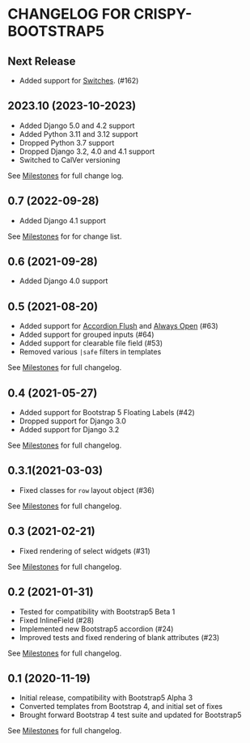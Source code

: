 # CHANGELOG FOR CRISPY-BOOTSTRAP5

## Next Release

* Added support for [Switches](https://getbootstrap.com/docs/5.2/forms/checks-radios/#switches). (#162)

## 2023.10 (2023-10-2023)
* Added Django 5.0 and 4.2 support
* Added Python 3.11 and 3.12 support
* Dropped Python 3.7 support
* Dropped Django 3.2, 4.0 and 4.1 support
* Switched to CalVer versioning

See [Milestones](https://github.com/django-crispy-forms/crispy-bootstrap5/milestone/8?closed=1) for full change log.

## 0.7 (2022-09-28)
* Added Django 4.1 support

See [Milestones](https://github.com/django-crispy-forms/crispy-bootstrap5/milestones?state=closed) for for change list.

## 0.6 (2021-09-28)
* Added Django 4.0 support

## 0.5 (2021-08-20)
* Added support for [Accordion Flush](https://getbootstrap.com/docs/5.0/components/accordion/#flush) and 
  [Always Open](https://getbootstrap.com/docs/5.0/components/accordion/#always-open) (#63)
* Added support for grouped inputs (#64)
* Added support for clearable file field (#53)
* Removed various `|safe` filters in templates

See [Milestones](https://github.com/django-crispy-forms/crispy-bootstrap5/milestone/6?closed=1) for full changelog.


## 0.4 (2021-05-27)
* Added support for Bootstrap 5 Floating Labels (#42)
* Dropped support for Django 3.0
* Added support for Django 3.2

See [Milestones](https://github.com/django-crispy-forms/crispy-bootstrap5/milestone/5?closed=1) for full changelog.

## 0.3.1(2021-03-03)
* Fixed classes for `row` layout object (#36)

See [Milestones](https://github.com/django-crispy-forms/crispy-bootstrap5/milestone/4?closed=1) for full changelog.

## 0.3 (2021-02-21)
* Fixed rendering of select widgets (#31)

See [Milestones](https://github.com/django-crispy-forms/crispy-bootstrap5/milestone/3?closed=1) for full changelog.

## 0.2 (2021-01-31)
* Tested for compatibility with Bootstrap5 Beta 1
* Fixed InlineField (#28)
* Implemented new Bootstrap5 accordion (#24)
* Improved tests and fixed rendering of blank attributes (#23) 

See [Milestones](https://github.com/django-crispy-forms/crispy-bootstrap5/milestone/2) for full changelog.

## 0.1 (2020-11-19)
* Initial release, compatibility with Bootstrap5 Alpha 3
* Converted templates from Bootstrap 4, and initial set of fixes
* Brought forward Bootstrap 4 test suite and updated for Bootstrap5

See [Milestones](https://github.com/django-crispy-forms/crispy-bootstrap5/milestone/1) for full changelog. 
